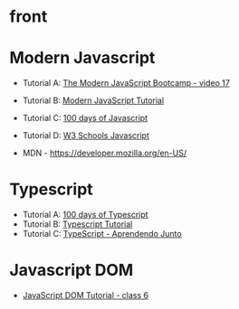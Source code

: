 # front

# Modern Javascript
* Tutorial A: [The Modern JavaScript Bootcamp - video 17](https://www.youtube.com/watch?v=jpTLG8nb3iU&list=PLxLxC53pX0mJ7mfJJO6tFSyCEyV6ve68j&index=17)
* Tutorial B: [Modern JavaScript Tutorial ](https://www.youtube.com/watch?v=iWOYAxlnaww&list=PL4cUxeGkcC9haFPT7J25Q9GRB_ZkFrQAc)
* Tutorial C: [100 days of Javascript](https://www.udemy.com/course/100-days-of-javascript/)
* Tutorial D: [W3 Schools Javascript](https://www.w3schools.com/js/js_htmldom.asp)

* MDN - https://developer.mozilla.org/en-US/

# Typescript
* Tutorial A: [100 days of Typescript](https://www.codeproject.com/Articles/5316302/100-Days-of-TypeScript-Day-3)
* Tutorial B: [Typescript Tutorial](https://www.youtube.com/watch?v=2pZmKW9-I_k&list=PL4cUxeGkcC9gUgr39Q_yD6v-bSyMwKPUI)
* Tutorial C: [TypeScript - Aprendendo Junto ](https://www.youtube.com/watch?v=rCKvrhLRFLE&list=PL62G310vn6nGg5OzjxE8FbYDzCs_UqrUs&index=4)

# Javascript DOM
* [JavaScript DOM Tutorial - class 6](https://www.youtube.com/watch?v=YIG2_UB-C7o&list=PL4cUxeGkcC9gfoKa5la9dsdCNpuey2s-V&index=6)

